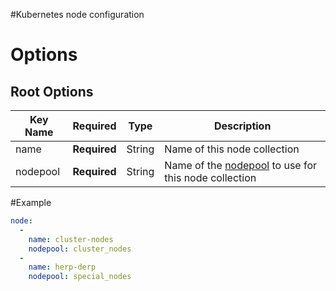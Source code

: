 #Kubernetes node configuration

# Options
## Root Options
| Key Name | Required | Type | Description|
| --- | --- | --- | --- |
| name | __Required__ | String | Name of this node collection |
| nodepool | __Required__ | String | Name of the [nodepool](nodepool.md) to use for this node collection |


#Example
```yaml
node:
  - 
    name: cluster-nodes
    nodepool: cluster_nodes
  - 
    name: herp-derp
    nodepool: special_nodes
```